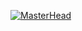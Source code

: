[![MasterHead](https://media.giphy.com/media/yr7n0u3qzO9nG/giphy.gif)](https://www.aryansaini.me/)



